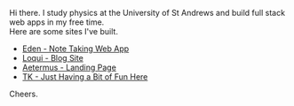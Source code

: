 <p>Hi there. I study physics at the University of St Andrews and build full stack web apps in my free time.<br/>Here are some sites I've built. </p>
<ul>
  <li><a href='https://eden.thenu-kal.com/' target=''>Eden - Note Taking Web App</a></li>
 <li><a href='https://loqui-thenu-k.vercel.app/' target=''>Loqui - Blog Site</a></li>
 <li><a href='https://aeternus-pf-02.vercel.app/' target=''>Aetermus - Landing Page</a></li>
 <li><a href='https://gentle-axolotl-a4924f.netlify.app/' target=''>TK - Just Having a Bit of Fun Here</a></li>
</ul>
<p>Cheers.</p>
